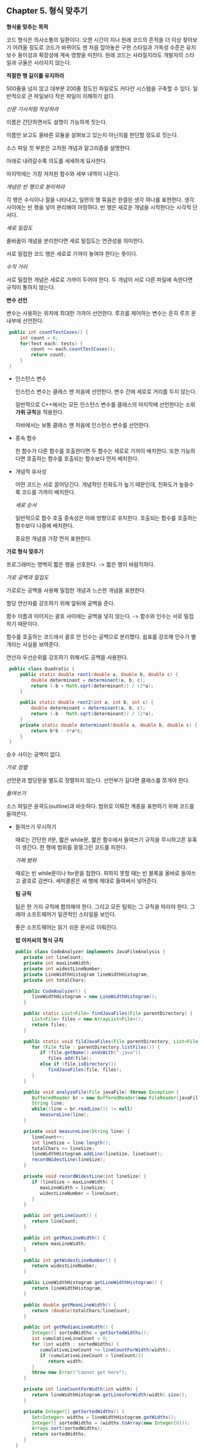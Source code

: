 ## Chapter 5. 형식 맞추기

__형식을 맞추는 목적__

   코드 형식은 의사소통의 일환이다. 오랜 시간이 지나 원래 코드의 흔적을 더 이상 찾아보기 어려울 정도로 코드가 바뀌어도 맨 처음 잡아놓은 구현 스타일과 가독성 수준은 유지보수 용이성과 확장성에 계속 영향을 미친다. 원래 코드는 사라질지라도 개발자의 스타일과 규율은 사라지지 않는다.

__적절한 행 길이를 유지하라__

   500줄을 넘지 않고 대부분 200줄 정도인 파일로도 커다란 시스템을 구축할 수 있다. 일반적으로 큰 파일보다 작은 파일이 이해하기 쉽다.

   _신문 기사처럼 작성하라_

   이름은 간단하면서도 설명이 가능하게 짓는다. 

   이름만 보고도 올바른 모듈을 살펴보고 있는지 아닌지를 판단할 정도로 짓는다.

   소스 파일 첫 부분은 고차원 개념과 알고리즘을 설명한다. 

   아래로 내려갈수록 의도를 세세하게 묘사한다. 

   마지막에는 가장 저차원 함수와 세부 내역이 나온다. 

   _개념은 빈 행으로 분리하라_

   각 행은 수식이나 절을 나타내고, 일련의 행 묶음은 완결된 생각 하나를 표현한다. 생각 사이에는 빈 행을 넣어 분리해야 마땅하다. 빈 행은 새로운 개념을 시작한다는 시각적 단서다.

   _세로 밀집도_

   줄바꿈이 개념을 분리한다면 세로 밀집도는 연관성을 의미한다. 
   
   서로 밀접한 코드 행은 세로로 가까이 놓여야 한다는 뜻이다.

   _수직 거리_

   서로 밀접한 개념은 세로로 가까이 두어야 한다. 두 개념이 서로 다른 파일에 속한다면 규칙이 통하지 않는다.

__변수 선언__
   
   변수는 사용하는 위치에 최대한 가까이 선언한다. 루프를 제어하는 변수는 흔히 루프 문 내부에 선언한다.

   ~~~java
    public int countTestCases() {
        int count = 0;
        for(Test each: tests) {
            count += each.countTestCases();
            return count;
        }
    }
   ~~~

- 인스턴스 변수

   인스턴스 변수는 클래스 맨 처음에 선언한다. 변수 간에 세로로 거리를 두지 않는다. 

   일반적으로 C++에서는 모든 인스턴스 변수를 클래스의 마지막에 선언한다는 소위 **가위 규칙**을 적용한다.

   자바에서는 보통 클래스 맨 처음에 인스턴스 변수를 선언한다. 

- 종속 함수

   한 함수가 다른 함수를 호출한다면 두 함수는 세로로 가까이 배치한다. 또한 가능하다면 호출하는 함수를 호출되는 함수보다 먼저 배치한다. 

- 개념적 유사성

   어떤 코드는 서로 끌어당긴다. 개념적인 친화도가 높기 때문인데, 친화도가 높을수록 코드를 가까이 배치한다.

   _세로 순서_

   일반적으로 함수 호출 종속성은 아래 방향으로 유지한다. 호출되는 함수를 호출하는 함수보다 나중에 배치한다.

   중요한 개념을 가장 먼저 표현한다.

**가로 형식 맞추기**

   프로그래머는 명백히 짧은 행을 선호한다. -> 짧은 행이 바람직하다.

   _가로 공백과 밀집도_

   가로로는 공백을 사용해 밀접한 개념과 느슨한 개념을 표현한다.

   할당 연산자를 강조하기 위해 앞뒤에 공백을 준다.

   함수 이름과 이어지는 괄호 사이에는 공백을 넣지 않는다. -> 함수와 인수는 서로 밀접하기 때문이다. 

   함수를 호출하는 코드에서 괄호 안 인수는 공백으로 분리했다. 쉽표를 강조해 인수가 별개라는 사실을 보여준다.

   연산자 우선순위를 강조하기 위해서도 공백을 사용한다.

   ```java
    public class Quadratic {
        public static double root1(double a, double b, double c) {
            double determinant = determinant(a, b, c);
            return (-b + Math.sqrt(determinant)) / (2*a);
        }

        public static double root2(int a, int b, int c) {
            double determinant = determinant(a, b, c);
            return (-b - Math.sqrt(determinant)) / (2*a);
        }
        private static double determinant(double a, double b, double c) {
            return b*b - 4*a*c;
        }
    }
   ```

   승수 사이는 공백이 없다.

   _가로 정렬_

   선언문과 할당문을 별도로 정렬하지 않는다. 선언부가 길다면 클래스를 쪼개야 한다.

   _들여쓰기_

   소스 파일은 윤곽도(outline)과 비슷하다. 범위로 이뤄진 계층을 표현하기 위해 코드를 들여쓴다.

- 들여쓰기 무시하기

   때로는 간단한 if문, 짧은 while문, 짧은 함수에서 들여쓰기 규칙을 무시하고픈 유혹이 생긴다. 한 행에 범위를 뭉뚱그린 코드를 피한다.

   _가짜 범위_

   때로는 빈 while문이나 for문을 접한다. 피하지 못할 때는 빈 블록을 올바로 들여쓰고 괄호로 감싼다. 세미콜론은 새 행에 제대로 들여써서 넣어준다.

   __팀 규칙__

   팀은 한 가지 규칙에 합의해야 한다. 그리고 모든 팀워는 그 규칙을 따라야 한다. 그래야 소프트웨어가 일관적인 스타일을 보인다.

   좋은 소프트웨어는 읽기 쉬운 문서로 이뤄진다.

   __밥 아저씨의 형식 규칙__

   
   ```java
   public class CodeAnalyzer implements JavaFileAnalysis {
      private int lineCount;
      private int maxLineWidth;
      private int widestLineNumber;
      private LineWidthHistogram lineWidthHistogram;
      private int totalChars;

      public CodeAnalyzer() {
         lineWidthHistogram = new LineWidthHistogram();
      }

      public static List<File> findJavaFiles(File parentDirectory) {
         List<File> files = new ArrayList<File>();
         return files;
      }

      public static void fildJavaFiles(File parentDirectory, List<File> files) {
         for (File file : parentDirectory.listFiles()) {
            if (file.getName().endsWith(".java"))
               files.add(file);
            else if (file.isDirectory())
               findJavaFiles(file, files);
         }
      }

      public void analyzeFile(File javaFile) throws Exception {
         BufferedReader br = new BufferedReader(new FileReader(javaFile));
         String line;
         while((line = br.readLine()) != null) 
            measureLine(line);
      }

      private void measureLine(String line) {
         lineCount++;
         int lineSize = line.length();
         totalChars += lineSize;
         lineWidthHistogram.addLine(lineSize, lineCount);
         recordWidestLine(lineSize);
      }

      private void recordWidestLine(int lineSize) {
         if (lineSize > maxLineWidth) {
            maxLineWidth = lineSize;
            widestLineNumber = lineCount;
         }
      }

      public int getLineCount() {
         return lineCount;
      }

      public int getMaxLineWidth() {
         return maxLineWidth;
      }

      public int getWidestLineNumber() {
         return widestLineNumber;
      }

      public LineWidthHistogram getLineWidthHistogram() {
         return lineWidthHistogram;
      }

      public double getMeanLineWidth() {
         return (double)totalChars/lineCount;
      }

      public int getMedianLineWidth() {
         Integer[] sortedWidths = getSortedWidths();
         int cumulativeLineCount = 0;
         for (int width : sortedWidths) {
            cumulativeLineCount += lineCountForWidth(width);
            if (cumulativeLineCount > lineCount/2) 
               return width;
         }
         throw new Error("Cannot get here");
      }

      private int lineCountForWidth(int width) {
         return lineWidthHistogram.getLinesForWidth(width).size();
      }

      private Integer[] getSortedWidths() {
         Set<Integer> widths = lineWidthHistogram.getWidths();
         Integer[] sortedWidths = (widths.toArray(new Integer[0]));
         Arrays.sort(sortedWidths);
         return sortedWidths;
      }
   }
   ```